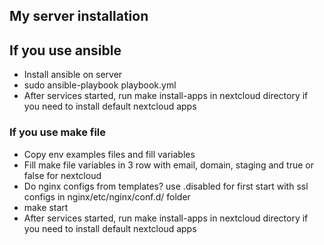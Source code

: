 ## My server installation

## If you use ansible
- Install ansible on server
- sudo ansible-playbook playbook.yml
- After services started, run make install-apps in nextcloud directory if you need to install default nextcloud apps

### If you use make file
- Copy env examples files and fill variables
- Fill make file variables in 3 row with email, domain, staging and true or false for nextcloud
- Do nginx configs from templates? use .disabled for first start with ssl configs in nginx/etc/nginx/conf.d/ folder
- make start
- After services started, run make install-apps in nextcloud directory if you need to install default nextcloud apps
